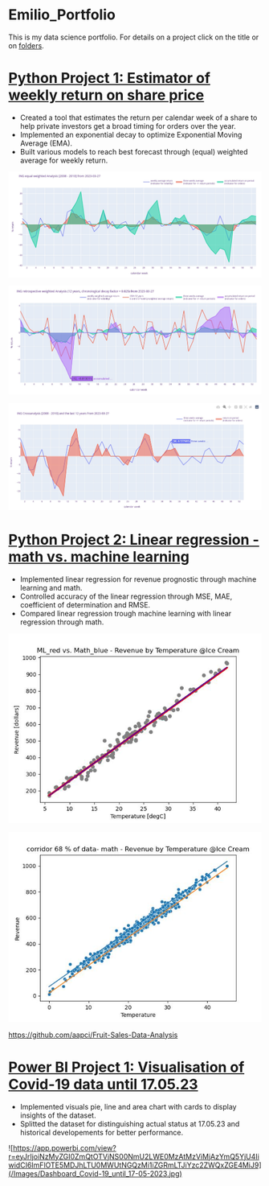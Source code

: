 # Emilio_Portfolio
This is my data science portfolio. For details on a project click on the title or on [folders](https://github.com/crunchingdata/Emilio_Portfolio/tree/main).
# [Python Project 1: Estimator of weekly return on share price](https://github.com/crunchingdata/Estimator_of_weekly_return_on_share_price)
* Created a tool that estimates the return per calendar week of a share to help private investors get a broad timing for orders over the year.
* Implemented an exponential decay to optimize Exponential Moving Average (EMA).
* Built various models to reach best forecast through (equal) weighted average for weekly return.

![](/Images/INGreturnanalysis20082010.jpg)

![](/Images/INGretrospectivereturnanalysis12years.jpg)

![](/Images/INGreturncrossanalysis2008201012years.jpg)

# [Python Project 2: Linear regression - math vs. machine learning](https://github.com/crunchingdata/Linear_regression_-_math_vs_machine_learning)
* Implemented linear regression for revenue prognostic through machine learning and math.
* Controlled accuracy of the linear regression through MSE, MAE, coefficient of determination and RMSE.
* Compared linear regression trough machine learning with linear regression through math.

![](/Images/ML_red_vs_Math_blue_scatterplot.jpg)

![](/Images/scatterplot_with_corridor_68%_data_math.jpg)

https://github.com/aapci/Fruit-Sales-Data-Analysis

# [Power BI Project 1: Visualisation of Covid-19 data until 17.05.23](https://app.powerbi.com/view?r=eyJrIjoiNzMyZGI0ZmQtOTVjNS00NmU2LWE0MzAtMzViMjAzYmQ5YjU4IiwidCI6ImFlOTE5MDJhLTU0MWUtNGQzMi1iZGRmLTJiYzc2ZWQxZGE4MiJ9)

* Implemented visuals pie, line and area chart with cards to display insights of the dataset.  
* Splitted the dataset for distinguishing actual status at 17.05.23 and historical developements for better performance.

![https://app.powerbi.com/view?r=eyJrIjoiNzMyZGI0ZmQtOTVjNS00NmU2LWE0MzAtMzViMjAzYmQ5YjU4IiwidCI6ImFlOTE5MDJhLTU0MWUtNGQzMi1iZGRmLTJiYzc2ZWQxZGE4MiJ9](/Images/Dashboard_Covid-19_until_17-05-2023.jpg)

